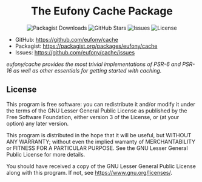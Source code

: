 <h1 align="center">The Eufony Cache Package</h1>

<p align="center">
    <img alt="Packagist Downloads" src="https://img.shields.io/packagist/dt/eufony/cache?label=Packagist%20Downloads">
    <img alt="GitHub Stars" src="https://img.shields.io/github/stars/eufony/cache?label=GitHub%20Stars">
    <img alt="Issues" src="https://img.shields.io/github/issues/eufony/cache/open?label=Issues">
    <img alt="License" src="https://img.shields.io/github/license/eufony/cache?label=License">
</p>

- GitHub: https://github.com/eufony/cache
- Packagist: https://packagist.org/packages/eufony/cache
- Issues: https://github.com/eufony/cache/issues

*eufony/cache provides the most trivial implementations of PSR-6 and PSR-16 as well as other essentials for getting
started with caching.*

## License

This program is free software: you can redistribute it and/or modify it under the terms of the GNU Lesser General Public
License as published by the Free Software Foundation, either version 3 of the License, or (at your option) any later
version.

This program is distributed in the hope that it will be useful, but WITHOUT ANY WARRANTY; without even the implied
warranty of MERCHANTABILITY or FITNESS FOR A PARTICULAR PURPOSE. See the GNU Lesser General Public License for more
details.

You should have received a copy of the GNU Lesser General Public License along with this program. If not,
see <https://www.gnu.org/licenses/>.
